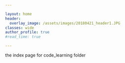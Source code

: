 ```yaml
---

layout: home
header:
  overlay_image: /assets/images/20180421_header1.JPG
classes: wide 
author_profile: true
#read_time: true

---
```


the index page for code_learning folder

